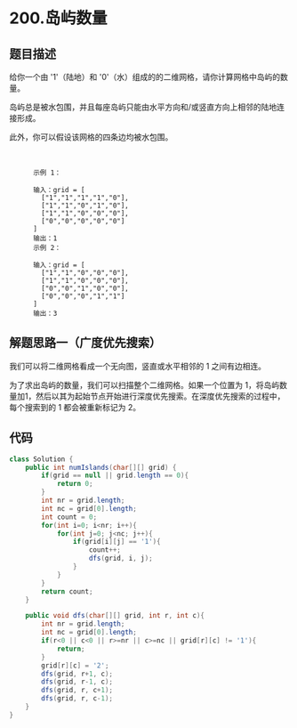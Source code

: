 # 200.岛屿数量

## 题目描述
给你一个由 '1'（陆地）和 '0'（水）组成的的二维网格，请你计算网格中岛屿的数量。

岛屿总是被水包围，并且每座岛屿只能由水平方向和/或竖直方向上相邻的陆地连接形成。

此外，你可以假设该网格的四条边均被水包围。

 

          示例 1：

          输入：grid = [
            ["1","1","1","1","0"],
            ["1","1","0","1","0"],
            ["1","1","0","0","0"],
            ["0","0","0","0","0"]
          ]
          输出：1
          示例 2：

          输入：grid = [
            ["1","1","0","0","0"],
            ["1","1","0","0","0"],
            ["0","0","1","0","0"],
            ["0","0","0","1","1"]
          ]
          输出：3


## 解题思路一（广度优先搜索）
我们可以将二维网格看成一个无向图，竖直或水平相邻的 1 之间有边相连。

为了求出岛屿的数量，我们可以扫描整个二维网格。如果一个位置为 1，将岛屿数量加1，然后以其为起始节点开始进行深度优先搜索。在深度优先搜索的过程中，每个搜索到的 1 都会被重新标记为 2。


## 代码
```java
class Solution {
    public int numIslands(char[][] grid) {
        if(grid == null || grid.length == 0){
            return 0;
        }
        int nr = grid.length;
        int nc = grid[0].length;
        int count = 0;
        for(int i=0; i<nr; i++){
            for(int j=0; j<nc; j++){
                if(grid[i][j] == '1'){                                     
                    count++;
                    dfs(grid, i, j);
                }
            }
        }
        return count;
    }

    public void dfs(char[][] grid, int r, int c){
        int nr = grid.length;
        int nc = grid[0].length;
        if(r<0 || c<0 || r>=nr || c>=nc || grid[r][c] != '1'){
            return;
        }
        grid[r][c] = '2';
        dfs(grid, r+1, c);
        dfs(grid, r-1, c);
        dfs(grid, r, c+1);
        dfs(grid, r, c-1);   
    }
}
```
